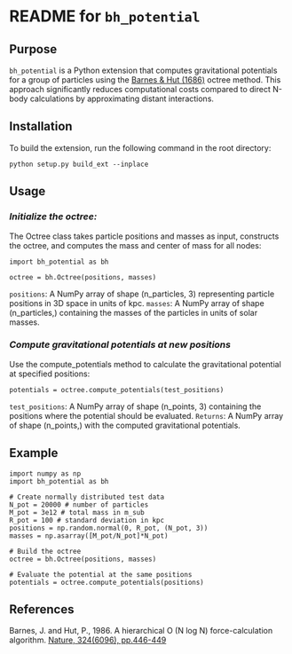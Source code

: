 # **README** for `bh_potential`

## **Purpose**

`bh_potential` is a Python extension that computes gravitational potentials for a group of particles using the [Barnes & Hut (1686)](https://ui.adsabs.harvard.edu/abs/1986Natur.324..446B/abstract "Barnes & Hut (1686)") octree method. This approach significantly reduces computational costs compared to direct N-body calculations by approximating distant interactions.

## **Installation**

To build the extension, run the following command in the root directory:

```
python setup.py build_ext --inplace
```
## **Usage**

### *Initialize the octree:*

The Octree class takes particle positions and masses as input, constructs the octree, and computes the mass and center of mass for all nodes:
```
import bh_potential as bh

octree = bh.Octree(positions, masses)
```

`positions`: A NumPy array of shape (n_particles, 3) representing particle positions in 3D space in units of kpc.
`masses`: A NumPy array of shape (n_particles,) containing the masses of the particles in units of solar masses.

### *Compute gravitational potentials at new positions*
Use the compute_potentials method to calculate the gravitational potential at specified positions:
```
potentials = octree.compute_potentials(test_positions)
```

`test_positions`: A NumPy array of shape (n_points, 3) containing the positions where the potential should be evaluated.
`Returns`: A NumPy array of shape (n_points,) with the computed gravitational potentials.

## Example

```
import numpy as np
import bh_potential as bh

# Create normally distributed test data
N_pot = 20000 # number of particles
M_pot = 3e12 # total mass in m_sub
R_pot = 100 # standard deviation in kpc
positions = np.random.normal(0, R_pot, (N_pot, 3))
masses = np.asarray([M_pot/N_pot]*N_pot)

# Build the octree
octree = bh.Octree(positions, masses)

# Evaluate the potential at the same positions
potentials = octree.compute_potentials(positions)
```

## **References**
Barnes, J. and Hut, P., 1986. A hierarchical O (N log N) force-calculation algorithm. [Nature, 324(6096), pp.446-449](https://ui.adsabs.harvard.edu/abs/1986Natur.324..446B/abstract "Barnes & Hut (1686)")